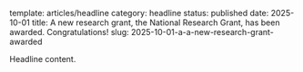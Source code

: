 template: articles/headline
category: headline
status: published
date: 2025-10-01
title: A new research grant, the National Research Grant, has been awarded. Congratulations!
slug: 2025-10-01-a-a-new-research-grant-awarded

Headline content.
